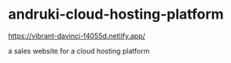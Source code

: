 # andruki-cloud-hosting-platform
https://vibrant-davinci-f4055d.netlify.app/

a sales website for a cloud hosting platform
